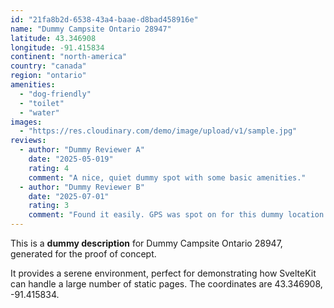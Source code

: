 ```yaml
---
id: "21fa8b2d-6538-43a4-baae-d8bad458916e"
name: "Dummy Campsite Ontario 28947"
latitude: 43.346908
longitude: -91.415834
continent: "north-america"
country: "canada"
region: "ontario"
amenities:
  - "dog-friendly"
  - "toilet"
  - "water"
images:
  - "https://res.cloudinary.com/demo/image/upload/v1/sample.jpg"
reviews:
  - author: "Dummy Reviewer A"
    date: "2025-05-019"
    rating: 4
    comment: "A nice, quiet dummy spot with some basic amenities."
  - author: "Dummy Reviewer B"
    date: "2025-07-01"
    rating: 3
    comment: "Found it easily. GPS was spot on for this dummy location."
---
```


This is a **dummy description** for Dummy Campsite Ontario 28947, generated for the proof of concept.

It provides a serene environment, perfect for demonstrating how SvelteKit can handle a large number of static pages. The coordinates are 43.346908, -91.415834.
